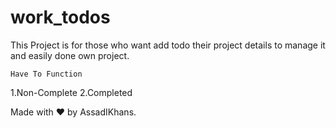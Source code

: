 # work_todos
 This Project is for those who want add todo their project details to manage it and easily done own project.

``
Have To Function
``

1.Non-Complete
2.Completed


 Made with ❤️ by AssadIKhans.
